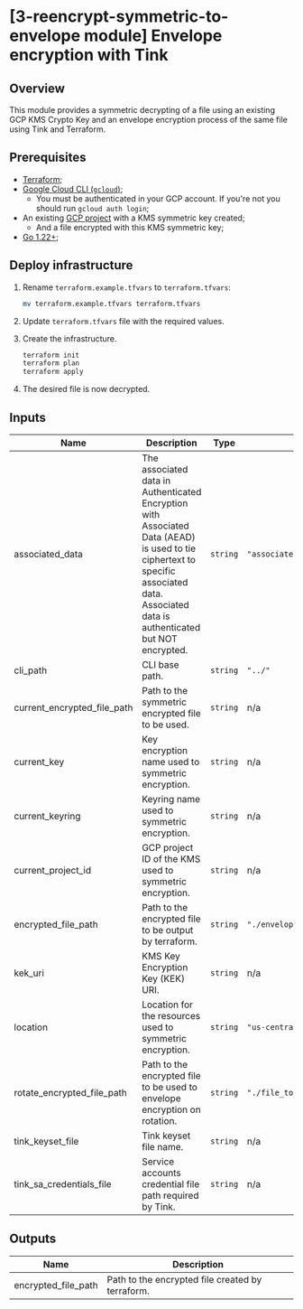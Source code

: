 # [3-reencrypt-symmetric-to-envelope module] Envelope encryption with Tink

## Overview

This module provides a symmetric decrypting of a file using an existing GCP KMS Crypto Key and an envelope encryption process of the same file using Tink and Terraform.

## Prerequisites

- [Terraform](https://developer.hashicorp.com/terraform/downloads);
- [Google Cloud CLI (`gcloud`)](https://cloud.google.com/sdk/docs/install-sdk);
    - You must be authenticated in your GCP account. If you're not you should run `gcloud auth login`;
- An existing [GCP project](https://cloud.google.com/resource-manager/docs/creating-managing-projects#creating_a_project) with a KMS symmetric key created;
    - And a file encrypted with this KMS symmetric key;
- [Go 1.22+](https://go.dev/dl/);

## Deploy infrastructure

1. Rename `terraform.example.tfvars` to `terraform.tfvars`:
    ```sh
    mv terraform.example.tfvars terraform.tfvars
    ```

1. Update `terraform.tfvars` file with the required values.

1. Create the infrastructure.

    ```sh
    terraform init
    terraform plan
    terraform apply
    ```

1. The desired file is now decrypted.

<!-- BEGINNING OF PRE-COMMIT-TERRAFORM DOCS HOOK -->
## Inputs

| Name | Description | Type | Default | Required |
|------|-------------|------|---------|:--------:|
| associated\_data | The associated data in Authenticated Encryption with Associated Data (AEAD) is used to tie ciphertext to specific associated data. Associated data is authenticated but NOT encrypted. | `string` | `"associated_data_sample"` | no |
| cli\_path | CLI base path. | `string` | `"../"` | no |
| current\_encrypted\_file\_path | Path to the symmetric encrypted file to be used. | `string` | n/a | yes |
| current\_key | Key encryption name used to symmetric encryption. | `string` | n/a | yes |
| current\_keyring | Keyring name used to symmetric encryption. | `string` | n/a | yes |
| current\_project\_id | GCP project ID of the KMS used to symmetric encryption. | `string` | n/a | yes |
| encrypted\_file\_path | Path to the encrypted file to be output by terraform. | `string` | `"./envelope_encrypted_file"` | no |
| kek\_uri | KMS Key Encryption Key (KEK) URI. | `string` | n/a | yes |
| location | Location for the resources used to symmetric encryption. | `string` | `"us-central1"` | no |
| rotate\_encrypted\_file\_path | Path to the encrypted file to be used to envelope encryption on rotation. | `string` | `"./file_to_be_envelope_encrypted"` | no |
| tink\_keyset\_file | Tink keyset file name. | `string` | n/a | yes |
| tink\_sa\_credentials\_file | Service accounts credential file path required by Tink. | `string` | n/a | yes |

## Outputs

| Name | Description |
|------|-------------|
| encrypted\_file\_path | Path to the encrypted file created by terraform. |

<!-- END OF PRE-COMMIT-TERRAFORM DOCS HOOK -->
